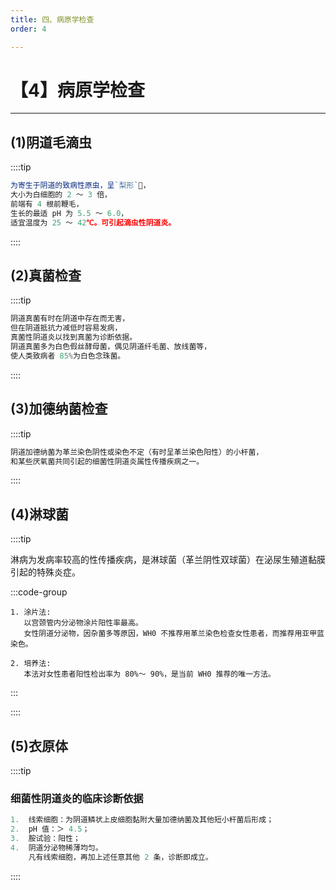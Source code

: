```yaml
---
title: 四、病原学检查
order: 4

---
```


# 【4】病原学检查

<kaodian :text="'临床检验基础记忆卡'" />

<!-- ###### 第十六章 阴道分泌物检查

> 临床检验基础 -->

<beitiL/>

---

## (1)阴道毛滴虫

<son :text="'临床检验基础检验记忆卡'" text1="(1)阴道毛滴虫" :textOption="[['熟练掌握','相关专业知识','专业实践能力'],['熟练掌握','专业知识','专业实践能力'],['熟练掌握','专业知识','专业实践能力']]" />

::::tip

```js
为寄生于阴道的致病性原虫，呈`梨形`🍐，
大小为白细胞的 2 ～ 3 倍，
前端有 4 根前鞭毛，
生长的最适 pH 为 5.5 ～ 6.0，
适宜温度为 25 ～ 42℃。可引起滴虫性阴道炎。
```

::::

## (2)真菌检查

<son :text="'临床检验基础检验记忆卡'" text1="(2)真菌检查" :textOption="[['了解','专业知识','相关专业知识'],['了解','相关专业知识','专业知识'],['了解','相关专业知识','专业知识']]" />

::::tip

```js
阴道真菌有时在阴道中存在而无害，
但在阴道抵抗力减低时容易发病，
真菌性阴道炎以找到真菌为诊断依据。
阴道真菌多为白色假丝酵母菌，偶见阴道纤毛菌、放线菌等，
使人类致病者 85%为白色念珠菌。
```

::::

## (3)加德纳菌检查

<son :text="'临床检验基础检验记忆卡'" text1="(3)加德纳菌检查" :textOption="[['了解','专业知识','相关专业知识'],['了解','相关专业知识','专业知识'],['了解','相关专业知识','专业知识']]" />

::::tip

```js
阴道加德纳菌为革兰染色阴性或染色不定（有时呈革兰染色阳性）的小杆菌，
和某些厌氧菌共同引起的细菌性阴道炎属性传播疾病之一。
```

::::

## (4)淋球菌

<son :text="'临床检验基础检验记忆卡'" text1="(4)淋球菌" :textOption="[['了解','专业知识','相关专业知识'],['了解','相关专业知识','专业知识'],['了解','相关专业知识','专业知识']]" />

::::tip

淋病为发病率较高的性传播疾病，是淋球菌（革兰阴性双球菌）在泌尿生殖道黏膜引起的特殊炎症。

:::code-group

```js[涂片法]
1. 涂片法:
   以宫颈管内分泌物涂片阳性率最高。
   女性阴道分泌物，因杂菌多等原因，WH0 不推荐用革兰染色检查女性患者，而推荐用亚甲蓝染色。
```

```js[培养法]
2. 培养法:
   本法对女性患者阳性检出率为 80%～ 90%，是当前 WH0 推荐的唯一方法。
```

:::

::::

## (5)衣原体

<son :text="'临床检验基础检验记忆卡'" text1="(5)衣原体" :textOption="[['了解','专业知识','相关专业知识'],['了解','相关专业知识','专业知识'],['了解','相关专业知识','专业知识']]" />

::::tip

### 细菌性阴道炎的临床诊断依据

```js
1.  线索细胞：为阴道鳞状上皮细胞黏附大量加德纳菌及其他短小杆菌后形成；
2.  pH 值：＞ 4.5；
3.  胺试验：阳性；
4.  阴道分泌物稀薄均匀。
    凡有线索细胞，再加上述任意其他 2 条，诊断即成立。
```

::::
